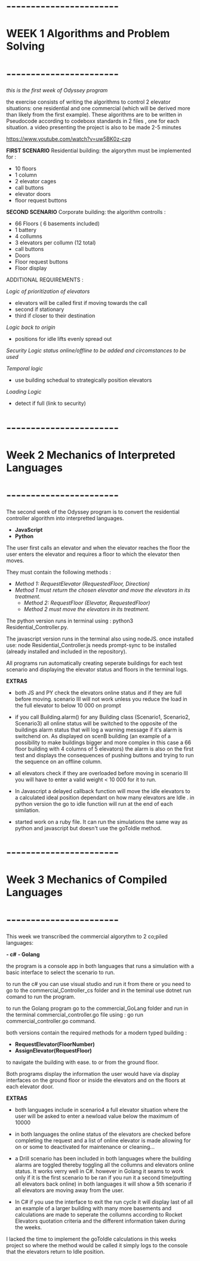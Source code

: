 # **-----------------------**
# **WEEK 1 Algorithms and Problem Solving**
# **-----------------------**
  

*this is the first week of Odyssey program*  

the exercise consists of writing the algorithms to control 2 elevator situations: one residential and one commercial (which will be derived more than likely from the first example).
These algorithms are to be written in Pseudocode according to codeboxx standards in 2 files , one for each situation.
a video presenting the project is also to be made 2-5 minutes

https://www.youtube.com/watch?v=uw5BK0z-czg  

**FIRST SCENARIO**
Residential building:
the algorythm must be implemented for : 
- 10 floors
- 1 column
- 2 elevator cages
- call buttons
- elevator doors
- floor request buttons

**SECOND SCENARIO**
Corporate building:
the algorithm controlls :
- 66 Floors ( 6 basements included)
- 1 battery
- 4 collumns
- 3 elevators per collumn (12 total)
- call buttons
- Doors
- Floor request buttons
- Floor display

ADDITIONAL REQUIREMENTS :  

*Logic of prioritization of elevators*
- elevators will be called first if moving towards the call
- second if stationary
- third if closer to their destination

*Logic back to origin*
- positions for idle lifts evenly spread out

*Security Logic status online/offline to be added and circomstances to be used*  

*Temporal logic*
- use building schedual to strategically position elevators  

*Loading Logic*
- detect if full (link to security)

  

# **-----------------------**
# **Week 2 Mechanics of Interpreted Languages**
# **-----------------------**
  

The second week of the Odyssey program is to convert the residential controller algorithm into interpretted languages.

- **JavaScript**
- **Python**  

The user first calls an elevator and when the elevator reaches the floor the user enters the elevator and requires a floor to which the elevator then moves.

  

They must contain the following methods :

- *Method 1: RequestElevator (RequestedFloor, Direction)*
- *Method 1 must return the chosen elevator and move the elevators in its treatment.*
  - *Method 2: RequestFloor (Elevator, RequestedFloor)*
  - *Method 2 must move the elevators in its treatment.*

  

The python version runs in terminal using : python3 Residential_Controller.py.

The javascript version runs in the terminal also using nodeJS. once installed use: node Residential_Controller.js needs prompt-sync to be installed (already installed and included in the repository).  

All programs run automatically creating seperate buildings for each test scenario and displaying the elevator status and floors in the terminal logs. 

**EXTRAS**

- both JS and PY check the elevators online status and if they are full before moving. scenario III will not work unless you reduce the load in the full elevator to below 10 000 on prompt 

- if you call Building.alarm() for any Building class (Scenario1, Scenario2, Scenario3) all online status will be switched to the opposite of the buildings alarm status that will log a warning message if it's alarm is switchend on. As displayed on scenB building (an example of a possibility to make buildings bigger and more complex in this case a 66 floor building with 4 columns of 5 elevators) the alarm is also on the first test and displays the consequences of pushing buttons and trying to run the sequence on an offline column. 

- all elevators check if they are overloaded before moving in scenario III you will have to enter a valid weight < 10 000 for it to run.

- In Javascript a delayed callback function will move the idle elevators to a calculated ideal position dependant on how many elevators are Idle . in python version the go to idle function will run at the end of each similation. 

- started work on a ruby file. It can run the simulations the same way as python and javascript but doesn't use the goToIdle method. 


#  **-----------------------**

#  **Week 3 Mechanics of Compiled Languages**

#  **-----------------------**

  

This week we transcribed the commercial algorythm to 2 co;piled languages: 

 **- c#**
 **- Golang**

the program is a console app in both languages that runs a simulation with a basic interface to select the scenario to run.

to run the c# you can use visual studio and run it from there or you need to go to the commercial_Controller_cs folder and in the teminal use dotnet run comand to run the program.

to run the Golang program go to the commercial_GoLang folder and run in the terminal commercial_controller.go file using :  go run  commercial_controller.go command.

both versions contain the required methods for a modern typed building :

 - **RequestElevator(FloorNumber)**
 - **AssignElevator(RequestFloor)**

to navigate the building with ease. to or from the ground floor.

Both programs display the information the user would have via display interfaces on the ground floor or inside the elevators and on the floors at each elevator door.

**EXTRAS**  

- both languages include in scenario4 a full elevator situation where the user will be asked to enter a newload value below the maximum of 10000

- in both languages the online status of the elevators are checked before completing the request and a list of online elevator is made allowing for on or some to deactivated for maintenance or cleaning... 
- a Drill scenario has been included in both languages where the building alarms are toggled thereby toggling all the collumns and elevators online status. It works verry well in C#. however in Golang it seams to work only if it is the first scenario to be ran if you run it a second time(putting all elevators back online) in both languages it will show a 5th scenario if all elevators are moving away from the user.
- In C# if you use the interface to exit the run cycle it will display last of all an example of a larger building with many more basements and calculations are made to seperate the collumns according to Rocket Elevators quotation criteria and the different information taken during the weeks.


I lacked the time to implement the goToIdle calculations in this weeks project so where the method would be called it simply logs to the console that the elevators return to Idle position.